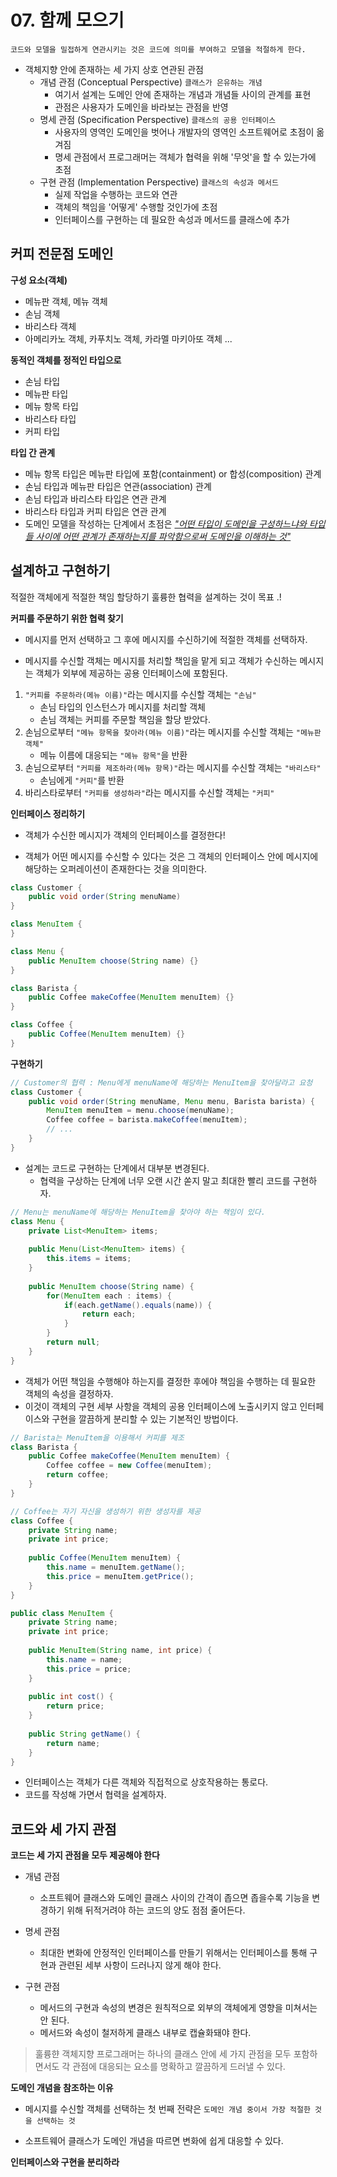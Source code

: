 # 07. 함께 모으기

```
코드와 모델을 밀접하게 연관시키는 것은 코드에 의미를 부여하고 모델을 적절하게 한다.
```

- 객체지향 안에 존재하는 세 가지 상호 연관된 관점
  - 개념 관점 (Conceptual Perspective) `클래스가 은유하는 개념`
    - 여기서 설계는 도메인 안에 존재하는 개념과 개념들 사이의 관계를 표현
    - 관점은 사용자가 도메인을 바라보는 관점을 반영
  - 명세 관점 (Specification Perspective) `클래스의 공용 인터페이스`
    - 사용자의 영역인 도메인을 벗어나 개발자의 영역인 소프트웨어로 초점이 옮겨짐
    - 명세 관점에서 프로그래머는 객체가 협력을 위해 '무엇'을 할 수 있는가에 초점
  - 구현 관점 (Implementation Perspective) `클래스의 속성과 메서드`
    - 실제 작업을 수행하는 코드와 연관
    - 객체의 책임을 '어떻게' 수행할 것인가에 초점
    - 인터페이스를 구현하는 데 필요한 속성과 메서드를 클래스에 추가

## 커피 전문점 도메인

**구성 요소(객체)**
- 메뉴판 객체, 메뉴 객체
- 손님 객체
- 바리스타 객체
- 아메리카노 객체, 카푸치노 객체, 카라멜 마키아또 객체 ...

**동적인 객체를 정적인 타입으로**
- 손님 타입
- 메뉴판 타입
- 메뉴 항목 타입
- 바리스타 타입
- 커피 타입

**타입 간 관계**
- 메뉴 항목 타입은 메뉴판 타입에 포함(containment) or 합성(composition) 관계
- 손님 타입과 메뉴판 타입은 연관(association) 관계
- 손님 타입과 바리스타 타입은 연관 관계
- 바리스타 타입과 커피 타입은 연관 관계
- 도메인 모델을 작성하는 단계에서 초점은 <u>*"어떤 타입이 도메인을 구성하느냐와 타입들 사이에 어떤 관계가 존재하는지를 파악함으로써 도메인을 이해하는 것"*</u>

## 설계하고 구현하기

적절한 객체에게 적절한 책임 할당하기
훌륭한 협력을 설계하는 것이 목표 .!

**커피를 주문하기 위한 협력 찾기**

- 메시지를 먼저 선택하고 그 후에 메시지를 수신하기에 적절한 객체를 선택하자.

- 메시지를 수신할 객체는 메시지를 처리할 책임을 맡게 되고 객체가 수신하는 메시지는 객체가 외부에 제공하는 공용 인터페이스에 포함된다.

1. `"커피를 주문하라(메뉴 이름)"`라는 메시지를 수신할 객체는 `"손님"`
	- 손님 타입의 인스턴스가 메시지를 처리할 객체
	- 손님 객체는 커피를 주문할 책임을 할당 받았다.
2. 손님으로부터 `"메뉴 항목을 찾아라(메뉴 이름)"`라는 메시지를 수신할 객체는 `"메뉴판 객체"`
	- 메뉴 이름에 대응되는 `"메뉴 항목"`을 반환
3. 손님으로부터 `"커피를 제조하라(메뉴 항목)"`라는 메시지를 수신할 객체는 `"바리스타"`
	- 손님에게 `"커피"`를 반환
4. 바리스타로부터 `"커피를 생성하라"`라는 메시지를 수신할 객체는 `"커피"`
	

**인터페이스 정리하기**

- 객체가 수신한 메시지가 객체의 인터페이스를 결정한다!

- 객체가 어떤 메시지를 수신할 수 있다는 것은 그 객체의 인터페이스 안에 메시지에 해당하는 오퍼레이션이 존재한다는 것을 의미한다.

```java
class Customer {
    public void order(String menuName)
}

class MenuItem {
}

class Menu {
    public MenuItem choose(String name) {}
}

class Barista {
    public Coffee makeCoffee(MenuItem menuItem) {}
}

class Coffee {
    public Coffee(MenuItem menuItem) {}
}
```

**구현하기**

```java
// Customer의 협력 : Menu에게 menuName에 해당하는 MenuItem을 찾아달라고 요청
class Customer {
    public void order(String menuName, Menu menu, Barista barista) {
        MenuItem menuItem = menu.choose(menuName);
        Coffee coffee = barista.makeCoffee(menuItem);
        // ...
    }
}
```
- 설계는 코드로 구현하는 단계에서 대부분 변경된다.
  - 협력을 구상하는 단계에 너무 오랜 시간 쏟지 말고 최대한 빨리 코드를 구현하자.

```java
// Menu는 menuName에 해당하는 MenuItem을 찾아야 하는 책임이 있다.
class Menu {
    private List<MenuItem> items;
    
    public Menu(List<MenuItem> items) {
        this.items = items;
    }
    
    public MenuItem choose(String name) {
        for(MenuItem each : items) {
            if(each.getName().equals(name)) {
                return each;
            }
        }
        return null;
    }
}
```
- 객체가 어떤 책임을 수행해야 하는지를 결정한 후에야 책임을 수행하는 데 필요한 객체의 속성을 결정하자.
- 이것이 객체의 구현 세부 사항을 객체의 공용 인터페이스에 노출시키지 않고 인터페이스와 구현을 깔끔하게 분리할 수 있는 기본적인 방법이다.

```java
// Barista는 MenuItem을 이용해서 커피를 제조
class Barista {
    public Coffee makeCoffee(MenuItem menuItem) {
        Coffee coffee = new Coffee(menuItem);
        return coffee;
    }
}
```

```java
// Coffee는 자기 자신을 생성하기 위한 생성자를 제공
class Coffee {
    private String name;
    private int price;
    
    public Coffee(MenuItem menuItem) {
        this.name = menuItem.getName();
        this.price = menuItem.getPrice();
    }
}
```

```java
public class MenuItem {
    private String name;
    private int price;
    
    public MenuItem(String name, int price) {
        this.name = name;
        this.price = price;
    }
    
    public int cost() {
        return price;
    }
    
    public String getName() {
        return name;
    }
}
```

- 인터페이스는 객체가 다른 객체와 직접적으로 상호작용하는 통로다.
- 코드를 작성해 가면서 협력을 설계하자.

## 코드와 세 가지 관점

**코드는 세 가지 관점을 모두 제공해야 한다**

- 개념 관점
  - 소프트웨어 클래스와 도메인 클래스 사이의 간격이 좁으면 좁을수록 기능을 변경하기 위해 뒤적거려야 하는 코드의 양도 점점 줄어든다.

- 명세 관점
  - 최대한 변화에 안정적인 인터페이스를 만들기 위해서는 인터페이스를 통해 구현과 관련된 세부 사항이 드러나지 않게 해야 한다.

- 구현 관점
  - 메서드의 구현과 속성의 변경은 원칙적으로 외부의 객체에게 영향을 미쳐서는 안 된다.
  - 메서드와 속성이 철저하게 클래스 내부로 캡슐화돼야 한다.

> 훌륭햔 객체지향 프로그래머는 하나의 클래스 안에 세 가지 관점을 모두 포함하면서도 각 관점에 대응되는 요소를 명확하고 깔끔하게 드러낼 수 있다.

**도메인 개념을 참조하는 이유**

- 메시지를 수신할 객체를 선택하는 첫 번째 전략은 `도메인 개념 중이서 가장 적절한 것을 선택하는 것`

- 소프트웨어 클래스가 도메인 개념을 따르면 변화에 쉽게 대응할 수 있다.

**인터페이스와 구현을 분리하라**

